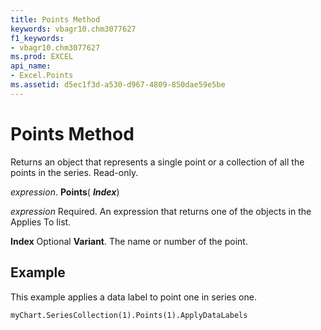 ```yaml
---
title: Points Method
keywords: vbagr10.chm3077627
f1_keywords:
- vbagr10.chm3077627
ms.prod: EXCEL
api_name:
- Excel.Points
ms.assetid: d5ec1f3d-a530-d967-4809-850dae59e5be
---
```



# Points Method

Returns an object that represents a single point or a collection of all the points in the series. Read-only.

 _expression_. **Points**( **_Index_**)

 _expression_ Required. An expression that returns one of the objects in the Applies To list.

 **Index** Optional **Variant**. The name or number of the point.

## Example

This example applies a data label to point one in series one.


```
myChart.SeriesCollection(1).Points(1).ApplyDataLabels
```


